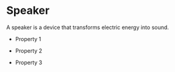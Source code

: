 # Speaker
A speaker is a device that transforms electric energy into sound.
- Property 1
- Property 2
- Property 3
